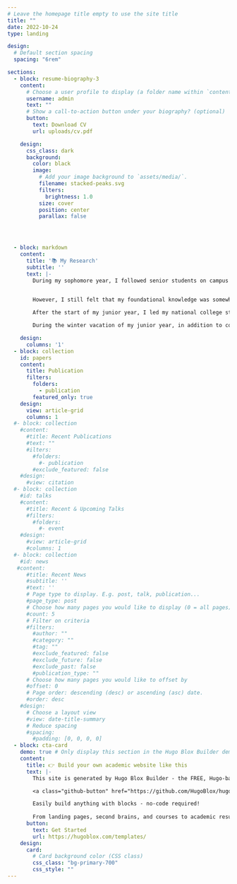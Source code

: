 ```yaml
---
# Leave the homepage title empty to use the site title
title: ""
date: 2022-10-24
type: landing

design:
  # Default section spacing
  spacing: "6rem"

sections:
  - block: resume-biography-3
    content:
      # Choose a user profile to display (a folder name within `content/authors/`)
      username: admin
      text: ""
      # Show a call-to-action button under your biography? (optional)
      button:
        text: Download CV
        url: uploads/cv.pdf

    design:
      css_class: dark
      background:
        color: black
        image:
          # Add your image background to `assets/media/`.
          filename: stacked-peaks.svg
          filters:
            brightness: 1.0
          size: cover
          position: center
          parallax: false




  - block: markdown
    content:
      title: '📚 My Research'
      subtitle: ''
      text: |-
        During my sophomore year, I followed senior students on campus to participate in speech research as an entry point into deep learning. I also self-studied a lot of knowledge related to signal processing and acoustics. Out of my interest in music, I later devoted my energy to the research of singing voice conversion and developed a high-fidelity, fast singing voice conversion system: MCF-SVC. I submitted a paper on it(Details can be found below), and here is the [demo link](https://lazycat1119.github.io/MCF-SVC-demo/). To my delight, our arXiv preprint was cited in the technical report of ByteDance's [Seed-Music large model](https://arxiv.org/pdf/2409.09214)!


        However, I still felt that my foundational knowledge was somewhat lacking. To gain a deeper understanding of deep learning, during the summer vacation of my sophomore year, I diligently studied Li Mu's ["Dive into Deep Learning"](https://space.bilibili.com/1567748478/lists/358497?type=series) course on Bilibili, and the knowledge I learned and my reflections are recorded in my [Zhihu academic year summary](https://zhuanlan.zhihu.com/p/18643408194).
        
        After the start of my junior year, I led my national college student innovation project team to build our own multimodal input ,emotional interaction - capable digital virtual human based on the [Fay Digital Human](https://github.com/xszyou/fay) open-source project. Later, I attended the China Automation Congress in Qingdao, listened to the cutting-edge of the field, and played guitar and sang at the dinner. After returning to school, I participated in the brain - inspired large model project of Prof. Guoqi Li at the Institute of Automation, Chinese Academy of Sciences as a research intern, and was involved in the development of more efficient new large model architectures.

        During the winter vacation of my junior year, in addition to completing my internship work, I also participated in a session of the Mathematical Contest in Modeling (MCM) and assisted teacher from the School of Chemistry at Shandong University and student from the School of Environment at Beijing Jiaotong University with data processing tasks.

    design:
      columns: '1'
  - block: collection
    id: papers
    content:
      title: Publication
      filters:
        folders:
          - publication
        featured_only: true
    design:
      view: article-grid
      columns: 1
  #- block: collection
    #content:
      #title: Recent Publications
      #text: ""
      #ilters:
        #folders:
          #- publication
        #exclude_featured: false
    #design:
      #view: citation
  #- block: collection
    #id: talks
    #content:
      #title: Recent & Upcoming Talks
      #filters:
        #folders:
          #- event
    #design:
      #view: article-grid
      #columns: 1
  #- block: collection
    #id: news
   #content:
      #title: Recent News
      #subtitle: ''
      #text: ''
      # Page type to display. E.g. post, talk, publication...
      #page_type: post
      # Choose how many pages you would like to display (0 = all pages)
      #count: 5
      # Filter on criteria
      #filters:
        #author: ""
        #category: ""
        #tag: ""
        #exclude_featured: false
        #exclude_future: false
        #exclude_past: false
        #publication_type: ""
      # Choose how many pages you would like to offset by
      #offset: 0
      # Page order: descending (desc) or ascending (asc) date.
      #order: desc
    #design:
      # Choose a layout view
      #view: date-title-summary
      # Reduce spacing
      #spacing:
        #padding: [0, 0, 0, 0]
  - block: cta-card
    demo: true # Only display this section in the Hugo Blox Builder demo site
    content:
      title: 👉 Build your own academic website like this
      text: |-
        This site is generated by Hugo Blox Builder - the FREE, Hugo-based open source website builder trusted by 250,000+ academics like you.

        <a class="github-button" href="https://github.com/HugoBlox/hugo-blox-builder" data-color-scheme="no-preference: light; light: light; dark: dark;" data-icon="octicon-star" data-size="large" data-show-count="true" aria-label="Star HugoBlox/hugo-blox-builder on GitHub">Star</a>

        Easily build anything with blocks - no-code required!
        
        From landing pages, second brains, and courses to academic resumés, conferences, and tech blogs.
      button:
        text: Get Started
        url: https://hugoblox.com/templates/
    design:
      card:
        # Card background color (CSS class)
        css_class: "bg-primary-700"
        css_style: ""
---
```

